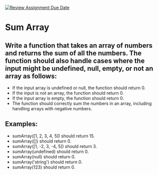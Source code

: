 [![Review Assignment Due Date](https://classroom.github.com/assets/deadline-readme-button-22041afd0340ce965d47ae6ef1cefeee28c7c493a6346c4f15d667ab976d596c.svg)](https://classroom.github.com/a/QWYcRHQY)
# Sum Array

## Write a function that takes an array of numbers and returns the sum of all the numbers. The function should also handle cases where the input might be undefined, null, empty, or not an array as follows:

- If the input array is undefined or null, the function should return 0.
- If the input is not an array, the function should return 0.
- If the input array is empty, the function should return 0.
- The function should correctly sum the numbers in an array, including handling arrays with negative numbers.

## Examples:

- sumArray([1, 2, 3, 4, 5]) should return 15.
- sumArray([]) should return 0.
- sumArray([1, -2, 3, -4, 5]) should return 3.
- sumArray(undefined) should return 0.
- sumArray(null) should return 0.
- sumArray('string') should return 0.
- sumArray(123) should return 0.
